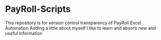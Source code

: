# PayRoll-Scripts
This repository is for version control transparency of PayRoll Excel Automation
Adding a little about myself
I like to learn and absorb new and useful information
